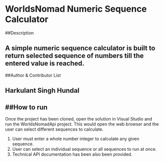 WorldsNomad Numeric Sequence Calculator
===


##Description

A simple numeric sequence calculator is built to return selected sequence of numbers till the entered value is reached.
---

##Author & Contributor List

Harkulant Singh Hundal
---


##How to run
---

Once the project has been cloned, open the solution in Visual Studio and run the WorldsNomadApi project.
This would open the web browser and the user can select different sequences to calculate.

1. User must enter a whole number integer to calculate any given sequence.
2. User can select an individual sequence or all sequences to run at once.
3. Technical API documentation has been also been provided.